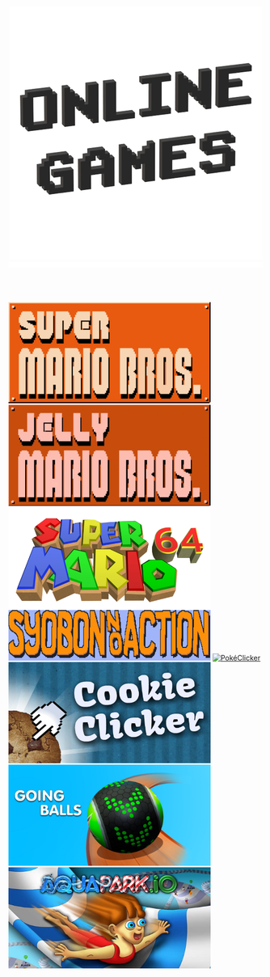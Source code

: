 <p align="center">
  <img src="Images/Icon/Online Games.png" />
  <img src="Images/Materiel/Ligne.png" width="800" height="11" </p>
  <br></br>
  <br></br>
  
[<img alt="Super Mario Bros." height="200px" width="400px" src="Images/Icon/Super Mario Bros..png" />](https://supermario-game.com/mario-game/mobilemario.html)
[<img alt="Jelly Mario Bros." height="200px" width="400px" src="Images/Icon/Jelly Mario Bros..png" />](https://jellymar.io/)
[<img alt="Super Mario 64" height="200px" width="400px" src="Images/Icon/Super Mario 64.png" />](https://myemulator.online/emu?game=MTYwOQ)
[<img alt="Syobon Action" height="100px" width="400px" src="Images/Icon/Syobon Action.png" />](http://www.jezng.com/open-syobon-action.js/)
[<img alt="PokéClicker" height="200px" width="400px" src="Images/Icon/PokéClicker.png" />](https://www.pokeclicker.com/)
[<img alt="Cookie Clicker" height="200px" width="400px" src="Images/Icon/Cookie Clicker.png" />](https://orteil.dashnet.org/cookieclicker/beta/)
[<img alt="Going Balls" height="200px" width="400px" src="Images/Icon/Going Balls.png" />](https://html5.gamedistribution.com/2d44a0c8ce704965b2031bcc4ae6a9a8/)
[<img alt="Aqua Park.io" height="200px" width="400px" src="Images/Icon/Aqua Park.io.png" />](https://html5.gamedistribution.com/ce67b95f0db44d66b8b0dc48ade7ce1a/)
